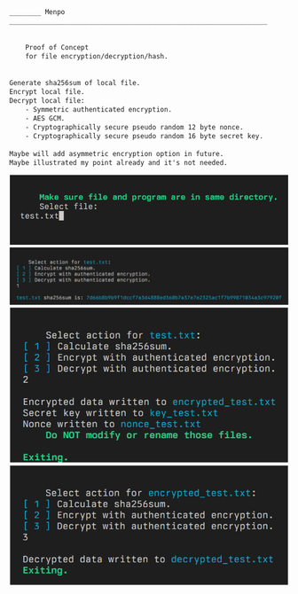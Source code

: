 ```

________ Menpo _________________________________________________________________


	Proof of Concept
	for file encryption/decryption/hash.

	
Generate sha256sum of local file.
Encrypt local file.
Decrypt local file:
	- Symmetric authenticated encryption.
	- AES GCM.
	- Cryptographically secure pseudo random 12 byte nonce.
	- Cryptographically secure pseudo random 16 byte secret key.

Maybe will add asymmetric encryption option in future.
Maybe illustrated my point already and it's not needed.

```
![selecting file](/screenshots/select_file.png "selecting file")
![shasum](/screenshots/shasum.png "shasum")
![encrypting](/screenshots/encrypting.png "encrypting")
![decrypting](/screenshots/decrypting.png "decrypting")
